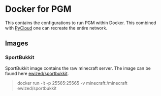 # Docker for PGM

This contains the configurations to run PGM within Docker.
This combined with [PyCloud](https://github.com/Year4000/PyCloud) one can
recreate the entire network.

## Images

### SportBukkit

SportBukkit image contains the raw minecraft server.
The image can be found here [ewized/sportbukkit](https://hub.docker.com/r/ewized/sportbukkit/).

> docker run -it -p 25565:25565 -v minecraft:/minecraft ewized/sportbukkit
